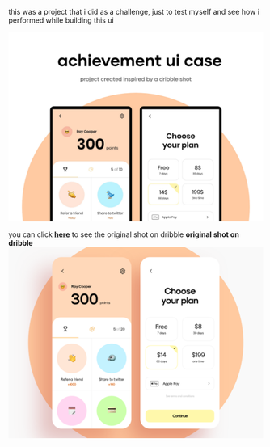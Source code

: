 this was a project that i did as a challenge, just to test myself and see how i performed while building this ui

![demo of the app](https://github.com/emkis/archievement-ui-case/blob/master/.github/app-demo.jpg?raw=true)

you can click **[here](https://dribbble.com/shots/7038586-Achievement-UI-case)** to see the original shot on dribble
**original shot on dribble**
![shot on dribble](https://github.com/emkis/archievement-ui-case/blob/master/src/Achievement%20UI%20case.png?raw=true)
